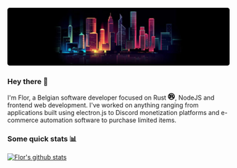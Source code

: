 ![Tokyo](https://github.com/Florrdv/florrdv/blob/master/tokyo-skyline.png?raw=true)
### Hey there 👋

I'm Flor, a Belgian software developer focused on Rust <img src="https://github.com/Florrdv/florrdv/blob/master/rust.png?raw=true" height="16px">, NodeJS and frontend web development. I've worked on anything ranging from applications built using electron.js to Discord monetization platforms and e-commerce automation software to purchase limited items.

### Some quick stats :bar_chart:
[![Flor's github stats](https://github-readme-stats.vercel.app/api?username=florrdv&count_private=true&show_icons=true&theme=tokyonight&hide=stars)](https://github.com/florrdv)

